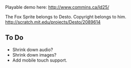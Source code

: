 Playable demo here: http://www.commins.ca/ld25/

The Fox Sprite belongs to Desto. Copyright belongs to him.
http://scratch.mit.edu/projects/Desto/2089614

## To Do ##

- Shrink down audio?
- Shrink down images?
- Add mobile touch support.
